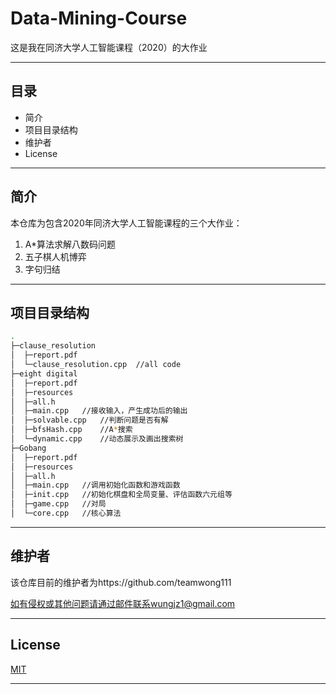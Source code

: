 # Data-Mining-Course
这是我在同济大学人工智能课程（2020）的大作业

---

## 目录
- 简介
- 项目目录结构
- 维护者
- License

---

## 简介
本仓库为包含2020年同济大学人工智能课程的三个大作业：
1. A*算法求解八数码问题
2. 五子棋人机博弈
3. 字句归结

---

## 项目目录结构
```bash
.
├─clause_resolution
│  ├─report.pdf
│  └─clause_resolution.cpp  //all code
├─eight digital
│  ├─report.pdf
│  ├─resources
│  ├─all.h
│  ├─main.cpp   //接收输入，产生成功后的输出
│  ├─solvable.cpp   //判断问题是否有解
│  ├─bfsHash.cpp    //A*搜索
│  └─dynamic.cpp    //动态展示及画出搜索树
├─Gobang
│  ├─report.pdf
│  ├─resources  
│  ├─all.h
│  ├─main.cpp   //调用初始化函数和游戏函数
│  ├─init.cpp   //初始化棋盘和全局变量、评估函数六元组等
│  ├─game.cpp   //对局
│  └─core.cpp   //核心算法
```
---

## 维护者

该仓库目前的维护者为https://github.com/teamwong111

如有侵权或其他问题请通过邮件联系wungjz1@gmail.com

---

## License
[MIT](https://github.com/teamwong111/Artificial-Intelligence-Course/blob/main/LICENSE)

---